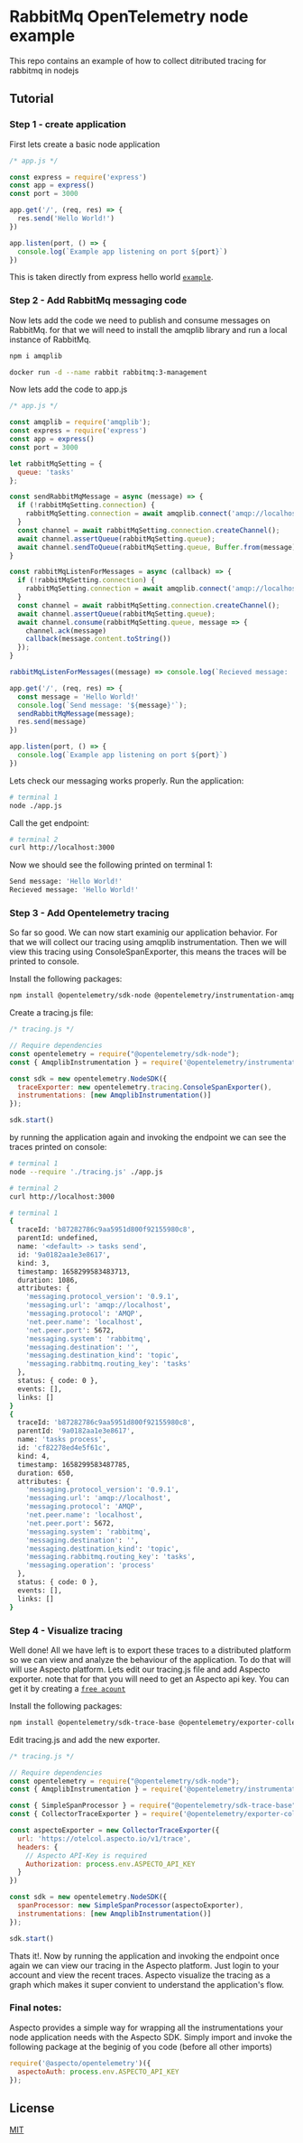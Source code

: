 # RabbitMq OpenTelemetry node example

This repo contains an example of how to collect ditributed tracing for rabbitmq in nodejs

## Tutorial

### Step 1 - create application

First lets create a basic node application


```javascript
/* app.js */

const express = require('express')
const app = express()
const port = 3000

app.get('/', (req, res) => {
  res.send('Hello World!')
})

app.listen(port, () => {
  console.log(`Example app listening on port ${port}`)
})
```
This is taken directly from express hello world [`example`](https://expressjs.com/en/starter/hello-world.html).

### Step 2 - Add RabbitMq messaging code

Now lets add the code we need to publish and consume messages on RabbitMq. for that we will need to install the amqplib library and run a local instance of RabbitMq.
```bash
npm i amqplib

docker run -d --name rabbit rabbitmq:3-management
```

Now lets add the code to app.js

```javascript
/* app.js */

const amqplib = require('amqplib');
const express = require('express')
const app = express()
const port = 3000

let rabbitMqSetting = {
  queue: 'tasks'
};

const sendRabbitMqMessage = async (message) => {
  if (!rabbitMqSetting.connection) {
    rabbitMqSetting.connection = await amqplib.connect('amqp://localhost');
  }
  const channel = await rabbitMqSetting.connection.createChannel();
  await channel.assertQueue(rabbitMqSetting.queue);
  await channel.sendToQueue(rabbitMqSetting.queue, Buffer.from(message));
}

const rabbitMqListenForMessages = async (callback) => {
  if (!rabbitMqSetting.connection) {
    rabbitMqSetting.connection = await amqplib.connect('amqp://localhost');
  }
  const channel = await rabbitMqSetting.connection.createChannel();
  await channel.assertQueue(rabbitMqSetting.queue);
  await channel.consume(rabbitMqSetting.queue, message => {
    channel.ack(message)
    callback(message.content.toString())
  });
}

rabbitMqListenForMessages((message) => console.log(`Recieved message: '${message}'`))

app.get('/', (req, res) => {
  const message = 'Hello World!'
  console.log(`Send message: '${message}'`);
  sendRabbitMqMessage(message);
  res.send(message)
})

app.listen(port, () => {
  console.log(`Example app listening on port ${port}`)
})
```

Lets check our messaging works properly.
Run the application:
```bash
# terminal 1
node ./app.js
```
Call the get endpoint:
```bash
# terminal 2
curl http://localhost:3000
```

Now we should see the following printed on terminal 1:
```bash
Send message: 'Hello World!'
Recieved message: 'Hello World!'
```

### Step 3 - Add Opentelemetry tracing
So far so good. We can now start examinig our application behavior. For that we will collect our tracing using amqplib instrumentation. Then we will view this tracing using ConsoleSpanExporter, this means the traces will be printed to console.

Install the following packages:
```bash 
npm install @opentelemetry/sdk-node @opentelemetry/instrumentation-amqplib
```

Create a tracing.js file:
```javascript
/* tracing.js */

// Require dependencies
const opentelemetry = require("@opentelemetry/sdk-node");
const { AmqplibInstrumentation } = require('@opentelemetry/instrumentation-amqplib');

const sdk = new opentelemetry.NodeSDK({
  traceExporter: new opentelemetry.tracing.ConsoleSpanExporter(),
  instrumentations: [new AmqplibInstrumentation()]
});

sdk.start()
```

by running the application again and invoking the endpoint we can see the traces printed on console:
```bash
# terminal 1
node --require './tracing.js' ./app.js

# terminal 2
curl http://localhost:3000

# terminal 1
{
  traceId: 'b87282786c9aa5951d800f92155980c8',
  parentId: undefined,
  name: '<default> -> tasks send',
  id: '9a0182aa1e3e8617',
  kind: 3,
  timestamp: 1658299583483713,
  duration: 1086,
  attributes: {
    'messaging.protocol_version': '0.9.1',
    'messaging.url': 'amqp://localhost',
    'messaging.protocol': 'AMQP',
    'net.peer.name': 'localhost',
    'net.peer.port': 5672,
    'messaging.system': 'rabbitmq',
    'messaging.destination': '',
    'messaging.destination_kind': 'topic',
    'messaging.rabbitmq.routing_key': 'tasks'
  },
  status: { code: 0 },
  events: [],
  links: []
}
{
  traceId: 'b87282786c9aa5951d800f92155980c8',
  parentId: '9a0182aa1e3e8617',
  name: 'tasks process',
  id: 'cf82278ed4e5f61c',
  kind: 4,
  timestamp: 1658299583487785,
  duration: 650,
  attributes: {
    'messaging.protocol_version': '0.9.1',
    'messaging.url': 'amqp://localhost',
    'messaging.protocol': 'AMQP',
    'net.peer.name': 'localhost',
    'net.peer.port': 5672,
    'messaging.system': 'rabbitmq',
    'messaging.destination': '',
    'messaging.destination_kind': 'topic',
    'messaging.rabbitmq.routing_key': 'tasks',
    'messaging.operation': 'process'
  },
  status: { code: 0 },
  events: [],
  links: []
}
```

### Step 4 - Visualize tracing
Well done! All we have left is to export these traces to a distributed platform so we can view and analyze the behaviour of the application.
To do that will will use Aspecto platform.
Lets edit our tracing.js file and add Aspecto exporter. note that for that you will need to get an Aspecto api key. You can get it by creating a [`free acount`](https://www.aspecto.io/pricing/)

Install the following packages:
```bash
npm install @opentelemetry/sdk-trace-base @opentelemetry/exporter-collector
```

Edit tracing.js and add the new exporter.
```javascript
/* tracing.js */

// Require dependencies
const opentelemetry = require("@opentelemetry/sdk-node");
const { AmqplibInstrumentation } = require('@opentelemetry/instrumentation-amqplib');

const { SimpleSpanProcessor } = require("@opentelemetry/sdk-trace-base");
const { CollectorTraceExporter } = require('@opentelemetry/exporter-collector');

const aspectoExporter = new CollectorTraceExporter({
  url: 'https://otelcol.aspecto.io/v1/trace',
  headers: {
    // Aspecto API-Key is required
    Authorization: process.env.ASPECTO_API_KEY
  }
})

const sdk = new opentelemetry.NodeSDK({
  spanProcessor: new SimpleSpanProcessor(aspectoExporter),
  instrumentations: [new AmqplibInstrumentation()]
});

sdk.start()
```

Thats it!. Now by running the application and invoking the endpoint once again we can view our tracing in the Aspecto platform. Just login to your account and view the recent traces. Aspecto visualize the tracing as a graph which makes it super convient to understand the application's flow.

### Final notes:
Aspecto provides a simple way for wrapping all the instrumentations your node application needs with the Aspecto SDK. Simply import and invoke the following package at the beginig of you code (before all other imports)
```javascript
require('@aspecto/opentelemetry')({
  aspectoAuth: process.env.ASPECTO_API_KEY
});
```

## License
[MIT](https://choosealicense.com/licenses/mit/)